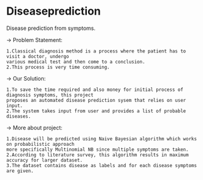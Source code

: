 # Diseaseprediction

Disease prediction from symptoms.

-> Problem Statement:

	1.Classical diagnosis method is a process where the patient has to visit a doctor, undergo
	various medical test and then come to a conclusion.
	2.This process is very time consuming.

-> Our Solution:

	1.To save the time required and also money for initial process of diagnosis symptoms, this project
	proposes an automated disease prediction sysem that relies on user input.
	2.The system takes input from user and provides a list of probable diseases.

->  More about project:

	1.Disease will be predicted using Naive Bayesian algorithm which works on probabilistic approach
	more specifically Multinomial NB since multiple symptoms are taken.  
	2.According to literature survey, this algorithm results in maximum accuracy for larger dataset.
	3.The dataset contains disease as labels and for each disease symptoms are given.
	
